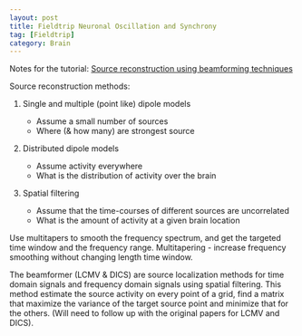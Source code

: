 ```yaml
---
layout: post
title: Fieldtrip Neuronal Oscillation and Synchrony
tag: [Fieldtrip]
category: Brain
---
```


Notes for the tutorial: [Source reconstruction using beamforming techniques](https://www.youtube.com/watch?v=pE0WAKd_Ve4)

Source reconstruction methods:

1. Single and multiple (point like) dipole models
	- Assume a small number of sources
	- Where (& how many) are strongest source

2. Distributed dipole models
	- Assume activity everywhere
	- What is the distribution of activity over the brain

3. Spatial filtering
	- Assume that the time-courses of different sources are uncorrelated
	- What is the amount of activity at a given brain location

Use multitapers to smooth the frequency spectrum, and get the targeted time window and the frequency range. Multitapering - increase frequency smoothing without changing length time window.

The beamformer (LCMV & DICS) are source localization methods for time domain signals and frequency domain signals using spatial filtering. This method estimate the source activity on every point of a grid, find a matrix that maximize the variance of the target source point and minimize that for the others. (Will need to follow up with the original papers for LCMV and DICS).



<!--stackedit_data:
eyJoaXN0b3J5IjpbLTIwNTkxMTAwNzFdfQ==
-->